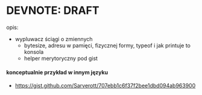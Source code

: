 # DEVNOTE: DRAFT
opis:
- wypluwacz ściągi o zmiennych
	- bytesize, adresu w pamięci, fizycznej formy, typeof i jak printuje to konsola
	- helper merytoryczny pod gist

#### konceptualnie przykład w innym języku
- https://gist.github.com/Sarverott/707ebb1c6f37f2bee1dbd094ab963900